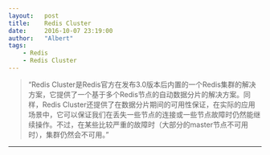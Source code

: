```yaml
---
layout:   post
title:    Redis Cluster 
date:     2016-10-07 23:19:00
author:   "Albert"
tags:
    - Redis  
    - Redis Cluster 
---
```


> “Redis Cluster是Redis官方在发布3.0版本后内置的一个Redis集群的解决方案，它提供了一个基于多个Redis节点的自动数据分片的解决方案。同样，Redis Cluster还提供了在数据分片期间的可用性保证，在实际的应用场景中，它可以保证我们在丢失一些节点的连接或一些节点故障时仍然能继续操作。不过，在某些比较严重的故障时（大部分的master节点不可用时），集群仍然会不可用。”
- - -  








